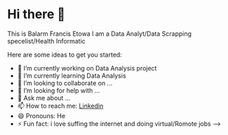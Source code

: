 # Hi there 👋

 This is Balarm Francis Etowa
 I am a Data Analyt/Data Scrapping specelist/Health Informatic

Here are some ideas to get you started:

- 🔭 I’m currently working on Data Analysis project
- 🌱 I’m currently learning Data Analysis 
- 👯 I’m looking to collaborate on ...
- 🤔 I’m looking for help with ...
- 💬 Ask me about ...
- 📫 How to reach me: [Linkedin](https://www.linkedin.com/in/balarm-etowa-723863299/)
- 😄 Pronouns: He
- ⚡ Fun fact: i love suffing the internet and doing virtual/Romote jobs
-->

